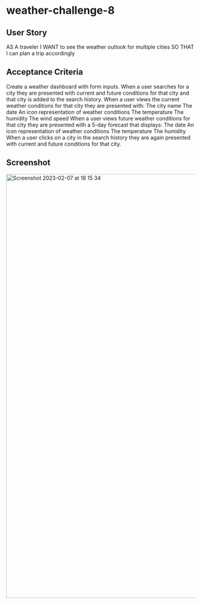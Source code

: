 # weather-challenge-8

## User Story 

AS A traveler
I WANT to see the weather outlook for multiple cities
SO THAT I can plan a trip accordingly

## Acceptance Criteria

Create a weather dashboard with form inputs.
When a user searches for a city they are presented with current and future conditions for that city and that city is added to the search history.
When a user views the current weather conditions for that city they are presented with:
The city name
The date
An icon representation of weather conditions
The temperature
The humidity
The wind speed
When a user views future weather conditions for that city they are presented with a 5-day forecast that displays:
The date
An icon representation of weather conditions
The temperature
The humidity
When a user clicks on a city in the search history they are again presented with current and future conditions for that city.

## Screenshot

<img width="1132" alt="Screenshot 2023-02-07 at 18 15 34" src="https://user-images.githubusercontent.com/118719996/217333356-60149645-7717-4386-8a7d-eee966072ca8.png">
